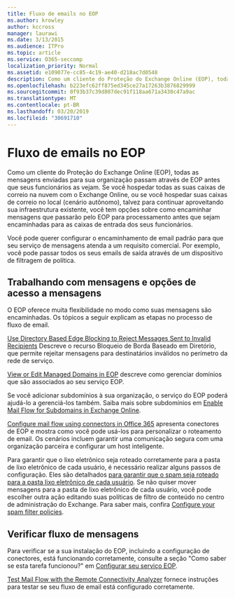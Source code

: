 ```yaml
---
title: Fluxo de emails no EOP
ms.author: krowley
author: kccross
manager: laurawi
ms.date: 3/13/2015
ms.audience: ITPro
ms.topic: article
ms.service: O365-seccomp
localization_priority: Normal
ms.assetid: e109077e-cc85-4c19-ae40-d218ac7d0548
description: Como um cliente do Proteção do Exchange Online (EOP), todas as mensagens enviadas para sua organização passam através de EOP antes que seus funcionários as vejam. Se você hospedar todas as suas caixas de correio na nuvem com o Exchange Online, ou se você hospedar suas caixas de correio no local (cenário autônomo), talvez para continuar aproveitando sua infraestrutura existente, você tem opções sobre como encaminhar mensagens que passarão pelo EOP para processamento antes que sejam encaminhadas para as caixas de entrada dos seus funcionários.
ms.openlocfilehash: b223efc62ff875ed345ce27a17263b3876829999
ms.sourcegitcommit: 0f93b37c39d807dec91f118aa671a3430c47a9ac
ms.translationtype: MT
ms.contentlocale: pt-BR
ms.lasthandoff: 03/20/2019
ms.locfileid: "30691710"
---
```

# <a name="mail-flow-in-eop"></a>Fluxo de emails no EOP

Como um cliente do Proteção do Exchange Online (EOP), todas as mensagens enviadas para sua organização passam através de EOP antes que seus funcionários as vejam. Se você hospedar todas as suas caixas de correio na nuvem com o Exchange Online, ou se você hospedar suas caixas de correio no local (cenário autônomo), talvez para continuar aproveitando sua infraestrutura existente, você tem opções sobre como encaminhar mensagens que passarão pelo EOP para processamento antes que sejam encaminhadas para as caixas de entrada dos seus funcionários.
  
Você pode querer configurar o encaminhamento de email padrão para que seu serviço de mensagens atenda a um requisito comercial. Por exemplo, você pode passar todos os seus emails de saída através de um dispositivo de filtragem de política. 
  
## <a name="working-with-messages-and-message-access-options"></a>Trabalhando com mensagens e opções de acesso a mensagens

O EOP oferece muita flexibilidade no modo como suas mensagens são encaminhadas. Os tópicos a seguir explicam as etapas no processo de fluxo de email.
  
[Use Directory Based Edge Blocking to Reject Messages Sent to Invalid Recipients](http://technet.microsoft.com/library/ca7b7416-92ed-40ad-abdb-695be46ea2e4.aspx) Descreve o recurso Bloqueio de Borda Baseado em Diretório, que permite rejeitar mensagens para destinatários inválidos no perímetro da rede de serviço. 
  
[View or Edit Managed Domains in EOP](https://docs.microsoft.com/exchange/mail-flow-best-practices/manage-accepted-domains/manage-accepted-domains) descreve como gerenciar domínios que são associados ao seu serviço EOP. 
  
Se você adicionar subdomínios à sua organização, o serviço do EOP poderá ajudá-lo a gerenciá-los também. Saiba mais sobre subdomínios em [Enable Mail Flow for Subdomains in Exchange Online](http://technet.microsoft.com/library/4033a30a-f506-481c-8ef0-fd9a0508ae38.aspx).
  
[Configure mail flow using connectors in Office 365](http://technet.microsoft.com/library/854b5a50-4462-4836-a092-37e208d29624.aspx) apresenta conectores de EOP e mostra como você pode usá-los para personalizar o roteamento de email. Os cenários incluem garantir uma comunicação segura com uma organização parceira e configurar um host inteligente. 
  
Para garantir que o lixo eletrônico seja roteado corretamente para a pasta de lixo eletrônico de cada usuário, é necessário realizar alguns passos de configuração. Eles são detalhados [para garantir que o spam seja roteado para a pasta lixo eletrônico de cada usuário](../ensure-that-spam-is-routed-to-each-user-s-junk-email-folder.md). Se não quiser mover mensagens para a pasta de lixo eletrônico de cada usuário, você pode escolher outra ação editando suas políticas de filtro de conteúdo no centro de administração do Exchange. Para saber mais, confira [Configure your spam filter policies](../configure-your-spam-filter-policies.md).
  
## <a name="verify-mail-flow"></a>Verificar fluxo de mensagens

Para verificar se a sua instalação do EOP, incluindo a configuração de conectores, está funcionando corretamente, consulte a seção "Como saber se esta tarefa funcionou?" em [Configurar seu serviço EOP](set-up-your-eop-service.md). 
  
[Test Mail Flow with the Remote Connectivity Analyzer](http://technet.microsoft.com/library/6c8c2964-d553-4329-8166-6e508dd63fa0.aspx) fornece instruções para testar se seu fluxo de email está configurado corretamente. 
  

